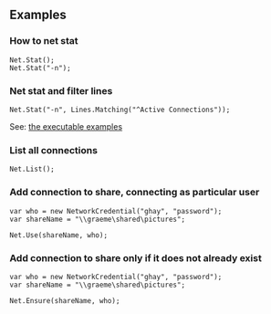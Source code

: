 Examples
--------

### How to net stat

	Net.Stat();
	Net.Stat("-n");
	
### Net stat and filter lines

    Net.Stat("-n", Lines.Matching("^Active Connections"));

See: [the executable examples][1]	

### List all connections

    Net.List();
	
### Add connection to share, connecting as particular user

    var who	= new NetworkCredential("ghay", "password");
	var shareName = "\\graeme\shared\pictures";
	
    Net.Use(shareName, who);
	
### Add connection to share only if it does not already exist

    var who	= new NetworkCredential("ghay", "password");
	var shareName = "\\graeme\shared\pictures";
	
    Net.Ensure(shareName, who);
	
[1]: https://github.com/ben-biddington/Bang/blob/master/src/Bang.Integration.Tests/Core/StatTests.cs "netstat examples"
[2]: https://github.com/ben-biddington/Bang/blob/master/src/Bang.Integration.Tests/Core/UseTests.cs "net use examples"